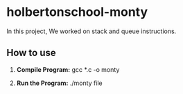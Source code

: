 # holbertonschool-monty

In this project, We worked on stack and queue instructions.

## How to use

1. **Compile Program:** 
gcc *.c -o monty

2. **Run the Program:**
./monty file
